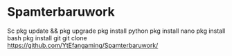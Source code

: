 # Spamterbaruwork

Sc
pkg update && pkg upgrade
pkg install python
pkg install nano
pkg install bash 
pkg install git
git clone https://github.com/YtEfangaming/Spamterbaruwork/
